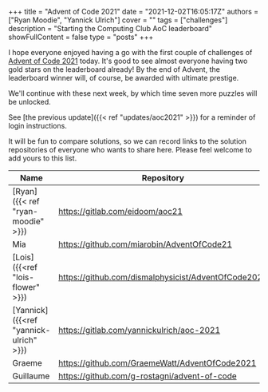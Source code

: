 +++
title = "Advent of Code 2021"
date = "2021-12-02T16:05:17Z"
authors = ["Ryan Moodie", "Yannick Ulrich"]
cover = ""
tags = ["challenges"]
description = "Starting the Computing Club AoC leaderboard"
showFullContent = false
type = "posts"
+++

I hope everyone enjoyed having a go with the first couple of challenges of [Advent of Code 2021](https://adventofcode.com/2021) today.
It's good to see almost everyone having two gold stars on the leaderboard already!
By the end of Advent, the leaderboard winner will, of course, be awarded with ultimate prestige.

We'll continue with these next week, by which time seven more puzzles will be unlocked.

See [the previous update]({{< ref "updates/aoc2021" >}}) for a reminder of login instructions.

It will be fun to compare solutions, so we can record links to the solution repositories of everyone who wants to share here.
Please feel welcome to add yours to this list.

Name|Repository|Language(s)
---|---|---
[Ryan]({{< ref "ryan-moodie" >}})|https://gitlab.com/eidoom/aoc21|Common Lisp
Mia|https://github.com/miarobin/AdventOfCode21|Python
[Lois]({{<ref "lois-flower" >}})|https://github.com/dismalphysicist/AdventOfCode2021|Python
[Yannick]({{<ref "yannick-ulrich" >}})|https://gitlab.com/yannickulrich/aoc-2021|~~Python, later~~ Haskell
Graeme|https://github.com/GraemeWatt/AdventOfCode2021|Python
Guillaume|https://github.com/g-rostagni/advent-of-code|Python
